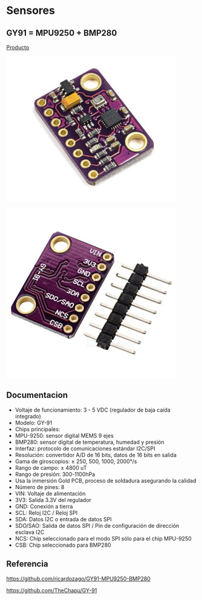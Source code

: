 # Sensores

## GY91 = MPU9250 + BMP280

[Producto](https://solectroshop.com/product-spa-1546-GY-9110DOF-4-Sensores-en-1-Modulo-con-MPU-9250-y-BMP280.html)

![](./images/spa_pm_GY-9110DOF-4-Sensores-en-1-Modulo-con-MPU-9250-y-BMP280-1546_2.jpg)

![](./images/spa_pm_GY-9110DOF-4-Sensores-en-1-Modulo-con-MPU-9250-y-BMP280-1546_1.jpg)

## Documentacion

- Voltaje de funcionamiento: 3 - 5 VDC (regulador de baja caída integrado)
- Modelo: GY-91
- Chips principales:
- MPU-9250: sensor digital MEMS 9 ejes
- BMP280: sensor digital de temperatura, humedad y presión
- Interfaz: protocolo de comunicaciones estándar I2C/SPI
- Resolución: convertidor A/D de 16 bits, datos de 16 bits en salida
- Gama de giroscopios: ± 250, 500, 1000, 2000°/s
- Rango de campo: ± 4800 uT
- Rango de presión: 300-1100hPa
- Usa la inmersión Gold PCB, proceso de soldadura asegurando la calidad
- Número de pines: 8
- VIN: Voltaje de alimentación
- 3V3: Salida 3.3V del regulador
- GND: Conexión a tierra
- SCL: Reloj I2C / Reloj SPI
- SDA: Datos I2C o entrada de datos SPI
- SDO/SAO: Salida de datos SPI / Pin de configuración de dirección esclava I2C
- NCS: Chip seleccionado para el modo SPI sólo para el chip MPU-9250
- CSB: Chip seleccionado para BMP280


## Referencia

https://github.com/ricardozago/GY91-MPU9250-BMP280

https://github.com/TheChapu/GY-91
